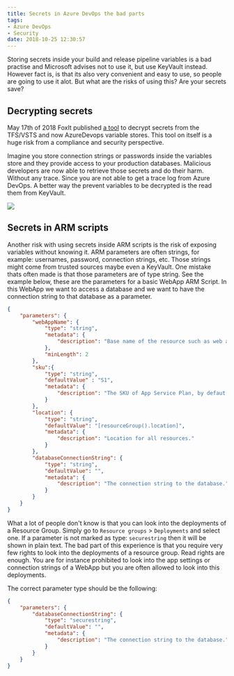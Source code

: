```yaml
---
title: Secrets in Azure DevOps the bad parts
tags: 
- Azure DevOps
- Security
date: 2018-10-25 12:30:57
---
```


Storing secrets inside your build and release pipeline variables is a bad practise and Microsoft advises not to use it, but use KeyVault instead. However fact is, is that its also very convenient and easy to use, so people are going to use it alot. But what are the risks of using this? Are your secrets save?

## Decrypting secrets
May 17th of 2018 FoxIt published [a tool](https://www.fox-it.com/en/insights/blogs/blog/introducing-team-foundation-server-decryption-tool/) to decrypt secrets from the TFS/VSTS and now AzureDevops variable stores. This tool on itself is a huge risk from a compliance and security perspective.

Imagine you store connection strings or passwords inside the variables store and they provide access to your production databases. Malicious developers are now able to retrieve those secrets and do their harm. Without any trace. Since you are not able to get a trace log from Azure DevOps. A better way the prevent variables to be decrypted is the read them from KeyVault. 

<img src="/images/secrets.png" />

## Secrets in ARM scripts
Another risk with using secrets inside ARM scripts is the risk of exposing variables without knowing it. ARM parameters are often strings, for example: usernames, password, connection strings, etc. Those strings might come from trusted sources maybe even a KeyVault. One mistake thats often made is that those parameters are of type string. See the example below, these are the parameters for a basic WebApp ARM Script. In this WebApp we want to access a database and we want to have the connection string to that database as a parameter.

```json
{
    "parameters": {
        "webAppName": {
            "type": "string",
            "metadata": {
                "description": "Base name of the resource such as web app name and app service plan "
            },
            "minLength": 2
        },
        "sku":{
            "type": "string",
            "defaultValue" : "S1",
            "metadata": {
                "description": "The SKU of App Service Plan, by defaut is standard  S1"
            }
        },
        "location": {
            "type": "string",
            "defaultValue": "[resourceGroup().location]",
            "metadata": {
                "description": "Location for all resources."
            }
        },
        "databaseConnectionString": {
            "type": "string",
            "defaultValue": "",
            "metadata": {
                "description": "The connection string to the database."
            }
        }
    }
}
```
What a lot of people don't know is that you can look into the deployments of a Resource Group. Simply go to `Resource groups` > `Deployments` and select one. If a parameter is not marked as type: `securestring` then it will be shown in plain text. The bad part of this experience is that you require very few rights to look into the deployments of a resource group. Read rights are enough. You are for instance prohibited to look into the app settings or connection strings of a WebApp but you are often allowed to look into this deployments.

The correct parameter type should be the following:
```json
{
    "parameters": {
        "databaseConnectionString": {
            "type": "securestring",
            "defaultValue": "",
            "metadata": {
                "description": "The connection string to the database."
            }
        }
    }
}
```
